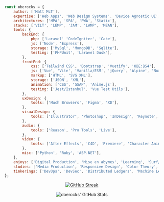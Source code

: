```javascript
const oberocks = {
    author: ['Matt McT'],
    expertise: ['Web Apps', 'Web Design Systems', 'Device Agnostic UI', 'Accessibility', 'TDD', 'Data Viz'],
    architectures: ['MPA', 'SPA', 'PWA', 'Static'],
    stacks: ['VILT', 'LEMP', 'JAM', 'LAMP', 'MEAN'],
    tools: {
        backEnd: {
            php: ['Laravel' 'CodeIgniter', 'Cake'],
            js: ['Node', 'Express'],
            storage: ['MySql', 'MongoDB', 'Sqlite'],
            testing: ['PHPUnit', 'Laravel Dusk'],
        },
        frontEnd: {
            css: ['Tailwind CSS', 'Bootstrap', 'Vuetify', 'OBE:BS4'],
            js: ['Vue', 'Vite', 'Vanilla/ESM', 'jQuery', 'Alpine', 'Nuxt', 'Angular', 'React', 'Redux', 'D3', 'Charts.js'],
            markup: ['HTML', 'SVG XML'],
            storage: ['JSON', 'XML'],
            animation: ['CSS', 'GSAP', 'Anime.js'],
            testing: ['Jest/Istanbul', 'Vue Test Utils'],
        },
        uxDesign: {
            tools: ['Much Browsers', 'Figma', 'XD'],
        },
        visualDesign: {
            tools: ['Illustrator', 'Photoshop', 'InDesign', 'Keynote', 'PowerPoint'],
        },
        audio: {
            tools: ['Reason', 'Pro Tools', 'Live'],
        },
        video: {
            tools: ['After Effects', 'C4D', 'Premiere', 'Character Animator', 'iMovie'],
        },
        misc: ['Python', 'Ruby', 'ASP.NET'],
    },
    enjoys: ['Digital Production', 'Mise en abymes', 'Learning', 'Surf/Skate', 'Pizza', 'Video Games'],
    studies: ['Media Production', 'Responsive Design', 'Color Theory', 'Behaviorial Psychology', 'Kinesiology'],
    tinkerings: ['DevOps', 'DevSec', 'Distributed Ledgers', 'Machine Learning'],
};
```


<div align="center">

[![GitHub Streak](http://github-readme-streak-stats.herokuapp.com?user=oberocks&theme=dracula&hide_border=true)](https://git.io/streak-stats)

![oberocks' GitHub Stats](https://github-readme-stats.vercel.app/api?username=oberocks&count_private=true&show_icons=true&hide_border=true&theme=dracula)

<!---
![Top Languages](https://github-readme-stats.vercel.app/api/top-langs/?username=oberocks&layout=compact&langs_count=8&hide_border=true&theme=dracula&count_private=true)
--->

<div>



<!--
**oberocks/oberocks** is a ✨ _special_ ✨ repository because its `README.md` (this file) appears on your GitHub profile.



<p align="center">
  <b>Some Links:</b><br>
  <a href="#">Link 1</a> |
  <a href="#">Link 2</a> |
  <a href="#">Link 3</a>
  <br><br>
  <img src="http://s.4cdn.org/image/title/105.gif">
</p>




Here are some ideas to get you started:

- 🔭 I’m currently working on ...
- 🌱 I’m currently learning ...
- 👯 I’m looking to collaborate on ...
- 🤔 I’m looking for help with ...
- 💬 Ask me about ...
- 📫 How to reach me: ...
- ⚡ Fun fact: ...
- https://github.com/anuraghazra/github-readme-stats
-->
